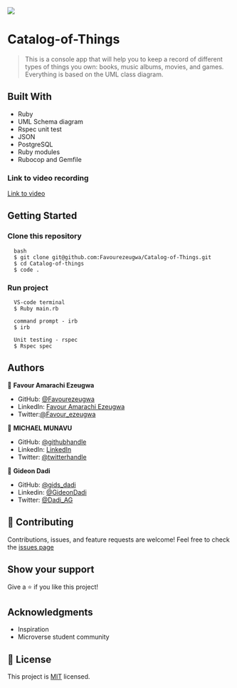 ![](https://img.shields.io/badge/Microverse-blueviolet)

# Catalog-of-Things

> This is a console app that will help you to keep a record of different types of things you own: books, music albums, movies, and games. Everything is based on the UML class diagram.

## Built With

- Ruby
- UML Schema diagram
- Rspec unit test
- JSON
- PostgreSQL
- Ruby modules
- Rubocop and Gemfile

### Link to video recording
[Link to video]()

## Getting Started

### Clone this repository

```
  bash
  $ git clone git@github.com:Favourezeugwa/Catalog-of-Things.git
  $ cd Catalog-of-things
  $ code .

```

### Run project

```
  VS-code terminal
  $ Ruby main.rb

```

```
  command prompt - irb
  $ irb

```

```
  Unit testing - rspec
  $ Rspec spec

```

## Authors

👤 **Favour Amarachi Ezeugwa**

- GitHub: [@Favourezeugwa](https://github.com/Favourezeugwa)
- LinkedIn: [Favour Amarachi Ezeugwa](https://www.linkedin.com/in/favour-amarachi-ezeugwa-a5bb31149/)
- Twitter:[@Favour_ezeugwa](https://twitter.com/Favour_ezeugwa)

👤 **MICHAEL MUNAVU**

- GitHub: [@githubhandle](https://github.com/MICHAELMUNAVU83)
- LinkedIn: [LinkedIn](https://www.linkedin.com/in/michael-munavu-78703a218/)
- Twitter: [@twitterhandle](https://twitter.com/MunavuMichael)

👤 **Gideon Dadi**

- GitHub: [@gids_dadi](https://github.com/gids-dadi)
- Linkedin: [@GideonDadi](https://www.linkedin.com/feed/)
- Twitter: [@Dadi_AG](https://twitter.com/Dadi_AG)

## 🤝 Contributing

Contributions, issues, and feature requests are welcome!
Feel free to check the [issues page](https://github.com/Favourezeugwa/Catalog-of-Things/issues)

## Show your support

Give a ⭐️ if you like this project!

## Acknowledgments

- Inspiration
- Microverse student community

## 📝 License

This project is [MIT](./MIT.md) licensed.
